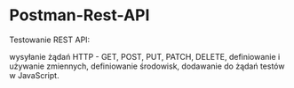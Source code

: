 # Postman-Rest-API

Testowanie REST API:
 
wysyłanie żądań HTTP - GET, POST, PUT, PATCH, DELETE,
definiowanie i używanie zmiennych,
definiowanie środowisk,
dodawanie do żądań testów w JavaScript.
